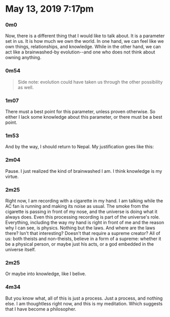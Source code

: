 # May 13, 2019 7:17pm

### 0m0
Now, there is a different thing that I would like to talk about. It is a parameter set in us. 
It is how much we own the world. In one hand, we can 
feel like we own things, relationships, and knowledge. While in 
the other hand, we can act like a brainwashed-by evolution--and one who does not 
think about owning anything. 

### 0m54
> Side note: evolution could have taken us through the other possibility as well.

### 1m07
There must a best point for this parameter, unless proven otherwise. So either I
 lack some knowledge about this parameter, or there must be a best point.

### 1m53
And by the way, I should return to Nepal. My justification goes like this:

### 2m04
Pause. I just realized the kind of brainwashed I am. I think knowledge is 
my virtue.

### 2m25
Right now, I am recording with a cigarette in my hand. I am talking while the AC
fan is running and making its noise as usual. The smoke from the cigarette is 
passing in front of my nose, and the universe is doing what it always does. 
Even this processing recording is part of the universe's role. Everything, 
including the way my hand is right in front of me and the reason why I can see, 
is physics. Nothing but the laws. And where are the laws there? Isn't that 
interesting? Doesn't that require a supreme creator? All of us: both theists 
and non-theists, believe in a form of a supreme: whether it be a 
physical person, or maybe just his acts, or a god embedded in the universe itself.

### 2m25
Or maybe into knowledge, like I belive.

### 4m34
But you know what, all of this is just a process. Just a process, and nothing 
else. I am thoughtless right now, and this is my meditation. Which suggests that
I have become a philosopher.